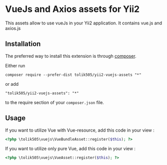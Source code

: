 VueJs and Axios assets for Yii2
======================================
This assets allow to use vueJs in your Yii2 application. It contains vue.js and axios.js

Installation
------------

The preferred way to install this extension is through [composer](http://getcomposer.org/download/).

Either run

```
composer require --prefer-dist tolik505/yii2-vuejs-assets "*"
```

or add

```
"tolik505/yii2-vuejs-assets": "*"
```

to the require section of your `composer.json` file.


Usage
-----

If you want to utilize Vue with Vue-resource, add this code in your view :

```php
<?php \tolik505\vuejs\VueBundleAsset::register($this); ?>
```

If you want to utilize only pure Vue, add this code in your view :

```php
<?php \tolik505\vuejs\VueAsset::register($this); ?>
```

